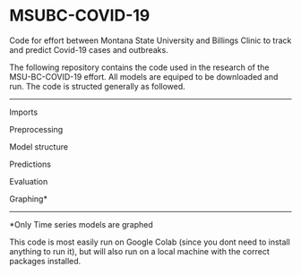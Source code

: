 # MSUBC-COVID-19
Code for effort between Montana State University and Billings Clinic to track and predict Covid-19 cases and outbreaks.


The following repository contains the code used in the research of the MSU-BC-COVID-19 effort. All models are equiped to be downloaded and run.
The code is structed generally as followed.

-------------------------------------------------------------
Imports

Preprocessing

Model structure

Predictions

Evaluation

Graphing*

---------------------------------------------------------------
*Only Time series models are graphed

This code is most easily run on Google Colab (since you dont need to install anything to run it),
but will also run on a local machine with the correct packages installed.
